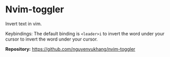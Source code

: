 # Nvim-toggler

Invert text in vim.

Keybindings:
The default binding is `<leader>i` to invert the word under your cursor to invert the word under your cursor.

**Repository:** <https://github.com/nguyenvukhang/nvim-toggler>
